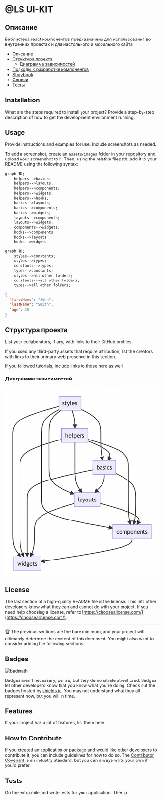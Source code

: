 # @LS UI-KIT

## Описание<a name="info"></a>

Библиотека react компонентов предназначена для использования во внутренних проектах и для настольного и мобильного сайта

- [Описание](#info)
- [Структура проекта](#structure)
  - [Диаграмма зависимостей](#dependence)
- [Подходы к разработке компонентов](#usage)
- [Storybook](#credits)
- [Ссылки](#credits)
- [Тесты](#license)

## Installation

What are the steps required to install your project? Provide a step-by-step description of how to get the development environment running.

## Usage

Provide instructions and examples for use. Include screenshots as needed.

To add a screenshot, create an `assets/images` folder in your repository and upload your screenshot to it. Then, using the relative filepath, add it to your README using the following syntax:

```mermaid
graph TD;
    helpers-->basics;
    helpers-->layouts;
    helpers-->components;
    helpers-->widgets;
    helpers-->hooks;
    basics-->layouts;
    basics-->components;
    basics-->widgets;
    layouts-->components;
    layouts-->widgets;
    components-->widgets;
    hooks-->components
    hooks-->layouts
    hooks-->widgets
```

```mermaid
graph TD;
    styles-->constants;
    styles-->types;
    constants-->types;
    types-->constants;
    styles-->all other folders;
    constants-->all other folders;
    types-->all other folders;
```

```json
{
  "firstName": "John",
  "lastName": "Smith",
  "age": 25
}
```

## Структура проекта<a name="structure"></a>

List your collaborators, if any, with links to their GitHub profiles.

If you used any third-party assets that require attribution, list the creators with links to their primary web presence in this section.

If you followed tutorials, include links to those here as well.
### Диаграмма зависимостей<a name="dependence"></a>
![зависимости](./structure.png)

## License

The last section of a high-quality README file is the license. This lets other developers know what they can and cannot do with your project. If you need help choosing a license, refer to [https://choosealicense.com/](https://choosealicense.com/).

---

🏆 The previous sections are the bare minimum, and your project will ultimately determine the content of this document. You might also want to consider adding the following sections.

## Badges

![badmath](https://img.shields.io/github/languages/top/lernantino/badmath)

Badges aren't necessary, per se, but they demonstrate street cred. Badges let other developers know that you know what you're doing. Check out the badges hosted by [shields.io](https://shields.io/). You may not understand what they all represent now, but you will in time.

## Features

If your project has a lot of features, list them here.

## How to Contribute

If you created an application or package and would like other developers to contribute it, you can include guidelines for how to do so. The [Contributor Covenant](https://www.contributor-covenant.org/) is an industry standard, but you can always write your own if you'd prefer.

## Tests

Go the extra mile and write tests for your application. Then p